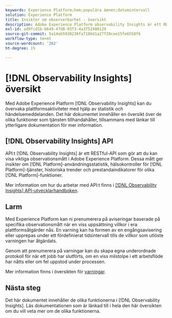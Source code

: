 ```yaml
---
keywords: Experience Platform;hem;populära ämnen;datumintervall
solution: Experience Platform
title: Insikter om observerbarhet - översikt
description: Adobe Experience Platform observability Insights är ett RESTful API som gör att du kan visa viktig information om plattformsaktiviteter. Dessa mätvärden ger insikter i statistik om plattformsanvändning, hälsokontroller för plattformstjänster, historiska trender och resultatindikatorer för olika plattformsfunktioner.
exl-id: ad9fcd1b-b649-47d8-93f3-4a3752480129
source-git-commit: 5a14eb5938236fa7186d1a27f28cee15fe6558f6
workflow-type: tm+mt
source-wordcount: '262'
ht-degree: 1%

---
```


# [!DNL Observability Insights] översikt

Med Adobe Experience Platform [!DNL Observability Insights] kan du övervaka plattformsaktiviteter med hjälp av statistik och händelsemeddelanden. Det här dokumentet innehåller en översikt över de olika funktioner som tjänsten tillhandahåller, tillsammans med länkar till ytterligare dokumentation för mer information.

## [!DNL Observability Insights] API

API:t [!DNL Observability Insights] är ett RESTful-API som gör att du kan visa viktiga observationsmått i Adobe Experience Platform. Dessa mått ger insikter om [!DNL Platform]-användningsstatistik, hälsokontroller för [!DNL Platform]-tjänster, historiska trender och prestandaindikatorer för olika [!DNL Platform]-funktioner.

Mer information om hur du arbetar med API:t finns i [[!DNL Observability Insights] API-utvecklarhandboken](./api/overview.md).

## Larm

Med Experience Platform kan ni prenumerera på aviseringar baserade på specifika observationsmått när en viss uppsättning villkor i era plattformsåtgärder nås. En varning kan ha formen av en engångsavisering eller upprepas under ett fördefinierat tidsintervall tills de villkor som utlöste varningen har åtgärdats.

Genom att prenumerera på varningar kan du skapa egna underordnade protokoll för när ett jobb har slutförts, om en viss milstolpe i ett arbetsflöde har nåtts eller om fel uppstod under processen.

Mer information finns i översikten för [varningar](./alerts/overview.md).

## Nästa steg

Det här dokumentet innehåller de olika funktionerna i [!DNL Observability Insights]. Läs dokumentationen som är länkad till i hela den här översikten om du vill veta mer om de olika funktionerna.
